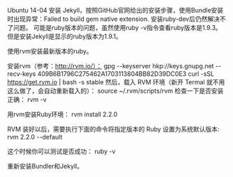 Ubuntu 14-04 安装 Jekyll，按照GitHub官网给出的安装步骤，使用Bundle安装时出现异常：Failed to build gem native extension.
安装ruby-dev后仍然解决不了问题。
可能是ruby版本的问题，虽然使用ruby -v指令查看ruby版本是1.9.3。但是安装Jekyll是显示的ruby版本为1.9.1。

使用rvm安装最新版本的ruby。

安装rvm（参考：http://rvm.io/）：
gpg --keyserver hkp://keys.gnupg.net --recv-keys 409B6B1796C275462A1703113804BB82D39DC0E3
curl -sSL https://get.rvm.io | bash -s stable
然后，载入 RVM 环境（新开 Termal 就不用这么做了，会自动重新载入的）：
source ~/.rvm/scripts/rvm
检查一下是否安装正确：
rvm -v

用rvm安装Ruby环境：
rvm install 2.2.0

RVM 装好以后，需要执行下面的命令将指定版本的 Ruby 设置为系统默认版本:
rvm 2.2.0 --default

这个时候你可以测试是否成功：
ruby -v

重新安装Bundler和Jekyll。
